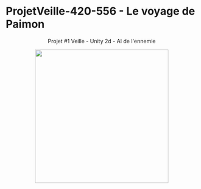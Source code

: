 # ProjetVeille-420-556 - Le voyage de Paimon
<p align="center">Projet #1 Veille - Unity 2d - AI de l'ennemie</p>

<div align="center">
  <img src="https://pbs.twimg.com/media/EZZKDHmUcAAyvCO?format=jpg&name=4096x4096" data-canonical-src="" width="350" height="350" />
 </div>



